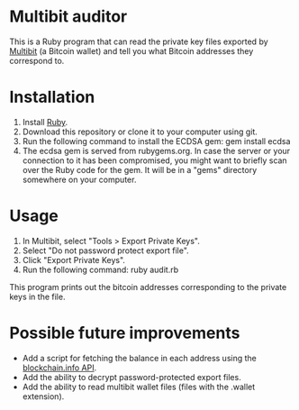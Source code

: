 Multibit auditor
====

This is a Ruby program that can read the private key files exported by
[Multibit](https://multibit.org/) (a Bitcoin wallet) and tell you what Bitcoin
addresses they correspond to.

Installation
====

1. Install [Ruby](http://www.ruby-lang.org/).
2. Download this repository or clone it to your computer using git.
3. Run the following command to install the ECDSA gem:
      gem install ecdsa
4. The ecdsa gem is served from rubygems.org.  In case the server or your
   connection to it has been compromised, you might want to briefly scan over
   the Ruby code for the gem.  It will be in a "gems" directory somewhere on
   your computer.

Usage
====

1. In Multibit, select "Tools > Export Private Keys".
2. Select "Do not password protect export file".
3. Click "Export Private Keys".
4. Run the following command:
     ruby audit.rb <path to exported private key file>

This program prints out the bitcoin addresses corresponding to the private keys in the file.


Possible future improvements
====

* Add a script for fetching the balance in each address using the [blockchain.info API](https://blockchain.info/address/16UwLL9Risc3QfPqBUvKofHmBQ7wMtjvM?format=json).
* Add the ability to decrypt password-protected export files.
* Add the ability to read multibit wallet files (files with the .wallet extension).